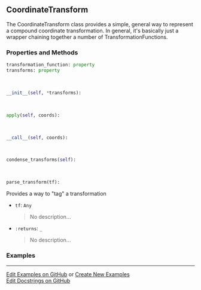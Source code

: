 ## <a id="McUtils.Coordinerds.CoordinateTransformations.CoordinateTransform.CoordinateTransform">CoordinateTransform</a>
The CoordinateTransform class provides a simple, general way to represent a
compound coordinate transformation.
In general, it's basically just a wrapper chaining together a number of TransformationFunctions.

### Properties and Methods
```python
transformation_function: property
transforms: property
```
<a id="McUtils.Coordinerds.CoordinateTransformations.CoordinateTransform.CoordinateTransform.__init__">&nbsp;</a>
```python
__init__(self, *transforms): 
```

<a id="McUtils.Coordinerds.CoordinateTransformations.CoordinateTransform.CoordinateTransform.apply">&nbsp;</a>
```python
apply(self, coords): 
```

<a id="McUtils.Coordinerds.CoordinateTransformations.CoordinateTransform.CoordinateTransform.__call__">&nbsp;</a>
```python
__call__(self, coords): 
```

<a id="McUtils.Coordinerds.CoordinateTransformations.CoordinateTransform.CoordinateTransform.condense_transforms">&nbsp;</a>
```python
condense_transforms(self): 
```

<a id="McUtils.Coordinerds.CoordinateTransformations.CoordinateTransform.CoordinateTransform.parse_transform">&nbsp;</a>
```python
parse_transform(tf): 
```
Provides a way to "tag" a transformation
- `tf`: `Any`
    >No description...
- `:returns`: `_`
    >No description...

### Examples


___

[Edit Examples on GitHub](https://github.com/McCoyGroup/References/edit/gh-pages/Documentation/examples/McUtils/Coordinerds/CoordinateTransformations/CoordinateTransform/CoordinateTransform.md) or 
[Create New Examples](https://github.com/McCoyGroup/References/new/gh-pages/?filename=Documentation/examples/McUtils/Coordinerds/CoordinateTransformations/CoordinateTransform/CoordinateTransform.md) <br/>
[Edit Docstrings on GitHub](https://github.com/McCoyGroup/McUtils/edit/master/Coordinerds/CoordinateTransformations/CoordinateTransform.py?message=Update%20Docs)